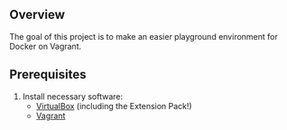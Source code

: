## Overview
The goal of this project is to make an easier playground environment for Docker on Vagrant.


## Prerequisites
1. Install necessary software:
    - [VirtualBox](https://www.virtualbox.org/wiki/Downloads) (including the Extension Pack!)
    - [Vagrant](https://www.vagrantup.com/)
